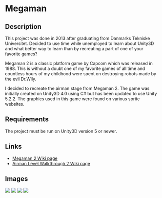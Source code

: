 # Megaman ##

## Description ##
This project was done in 2013 after graduating from Danmarks Tekniske Universitet. Decided to use time while unemployed to learn about Unity3D and what better way to learn than by recreating a part of one of your favorite games? 

Megaman 2 is a classic platform game by Capcom which was released in 1988. This is without a doubt one of my favorite games of all time and countless hours of my childhood were spent on destroying robots made by the evil Dr.Wily.

I decided to recreate the airman stage from Megaman 2. The game was initially created on Unity3D 4.0 using C# but has been updated to use Unity 5.2.2. The graphics used in this game were found on various sprite websites. 

## Requirements ##
The project must be run on Unity3D version 5 or newer.

## Links ##

* [Megaman 2 Wiki page](https://en.wikipedia.org/wiki/Mega_Man_2 "Megaman 2 Wiki page") 
* [Airman Level Walkthrough 2 Wiki page](https://www.youtube.com/watch?v=99xFEm-4I1I "Airman Level Walkthrough 2 Wiki page") 


## Images ##

![](http://ellioman.com/img/projects/megaman1.png)
![](http://ellioman.com/img/projects/megaman2.png)
![](http://ellioman.com/img/projects/megaman3.png)
![](http://ellioman.com/img/projects/megaman4.png)